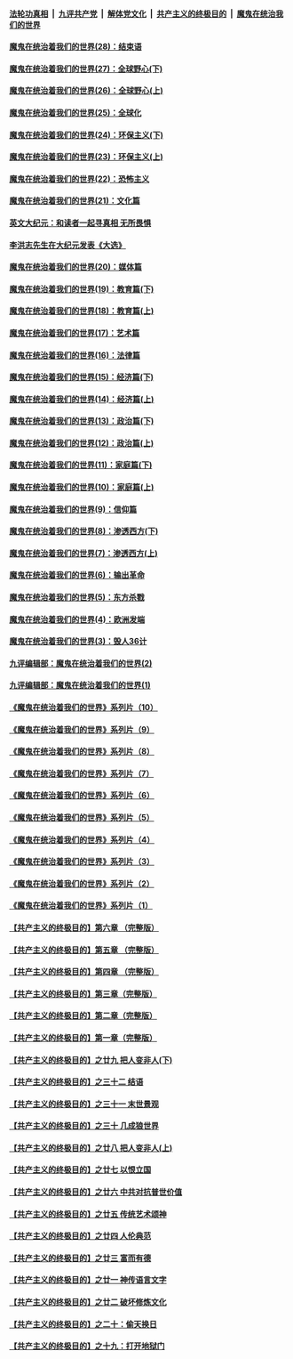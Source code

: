 ####  [法轮功真相](../../../../basic/blob/master/README.md?t=02271001) &nbsp;|&nbsp; [九评共产党](../../../../9ping.md/blob/master/README.md?t=02271001) &nbsp;|&nbsp; [解体党文化](../../../../jtdwh.md/blob/master/README.md?t=02271001)  &nbsp;|&nbsp; [共产主义的终极目的](../../../../gczydzjmd.md/blob/master/README.md?t=02271001) &nbsp;|&nbsp; [魔鬼在统治我们的世界](../../../../mgztzwmdsj.md/blob/master/README.md?t=02271001) 

#### [魔鬼在统治着我们的世界(28)：结束语](../pages/nsc422/n10936246.md?t=02271001) 

#### [魔鬼在统治着我们的世界(27)：全球野心(下)](../pages/nsc422/n10928319.md?t=02271001) 

#### [魔鬼在统治着我们的世界(26)：全球野心(上)](../pages/nsc422/n10900318.md?t=02271001) 

#### [魔鬼在统治着我们的世界(25)：全球化](../pages/nsc422/n10788205.md?t=02271001) 

#### [魔鬼在统治着我们的世界(24)：环保主义(下)](../pages/nsc422/n10695307.md?t=02271001) 

#### [魔鬼在统治着我们的世界(23)：环保主义(上)](../pages/nsc422/n10688613.md?t=02271001) 

#### [魔鬼在统治着我们的世界(22)：恐怖主义](../pages/nsc422/n10614727.md?t=02271001) 

#### [魔鬼在统治着我们的世界(21)：文化篇](../pages/nsc422/n10597706.md?t=02271001) 

#### [英文大纪元：和读者一起寻真相 无所畏惧](../pages/nsc422/n12542027.md?t=02271001) 

#### [李洪志先生在大纪元发表《大选》](../pages/nsc422/n12534746.md?t=02271001) 

#### [魔鬼在统治着我们的世界(20)：媒体篇](../pages/nsc422/n10586579.md?t=02271001) 

#### [魔鬼在统治着我们的世界(19)：教育篇(下)](../pages/nsc422/n10564808.md?t=02271001) 

#### [魔鬼在统治着我们的世界(18)：教育篇(上)](../pages/nsc422/n10526970.md?t=02271001) 

#### [魔鬼在统治着我们的世界(17)：艺术篇](../pages/nsc422/n10499093.md?t=02271001) 

#### [魔鬼在统治着我们的世界(16)：法律篇](../pages/nsc422/n10485969.md?t=02271001) 

#### [魔鬼在统治着我们的世界(15)：经济篇(下)](../pages/nsc422/n10469975.md?t=02271001) 

#### [魔鬼在统治着我们的世界(14)：经济篇(上)](../pages/nsc422/n10457370.md?t=02271001) 

#### [魔鬼在统治着我们的世界(13)：政治篇(下)](../pages/nsc422/n10448270.md?t=02271001) 

#### [魔鬼在统治着我们的世界(12)：政治篇(上)](../pages/nsc422/n10444576.md?t=02271001) 

#### [魔鬼在统治着我们的世界(11)：家庭篇(下)](../pages/nsc422/n10440961.md?t=02271001) 

#### [魔鬼在统治着我们的世界(10)：家庭篇(上)](../pages/nsc422/n10435448.md?t=02271001) 

#### [魔鬼在统治着我们的世界(9)：信仰篇](../pages/nsc422/n10432159.md?t=02271001) 

#### [魔鬼在统治着我们的世界(8)：渗透西方(下)](../pages/nsc422/n10429603.md?t=02271001) 

#### [魔鬼在统治着我们的世界(7)：渗透西方(上)](../pages/nsc422/n10426013.md?t=02271001) 

#### [魔鬼在统治着我们的世界(6)：输出革命](../pages/nsc422/n10421536.md?t=02271001) 

#### [魔鬼在统治着我们的世界(5)：东方杀戮](../pages/nsc422/n10417707.md?t=02271001) 

#### [魔鬼在统治着我们的世界(4)：欧洲发端](../pages/nsc422/n10414890.md?t=02271001) 

#### [魔鬼在统治着我们的世界(3)：毁人36计](../pages/nsc422/n10411583.md?t=02271001) 

#### [九评编辑部：魔鬼在统治着我们的世界(2)](../pages/nsc422/n10410036.md?t=02271001) 

#### [九评编辑部：魔鬼在统治着我们的世界(1)](../pages/nsc422/n10406825.md?t=02271001) 

#### [《魔鬼在统治着我们的世界》系列片（10）](../pages/nsc422/n12292670.md?t=02271001) 

#### [《魔鬼在统治着我们的世界》系列片（9）](../pages/nsc422/n12290859.md?t=02271001) 

#### [《魔鬼在统治着我们的世界》系列片（8）](../pages/nsc422/n12287445.md?t=02271001) 

#### [《魔鬼在统治着我们的世界》系列片（7）](../pages/nsc422/n12283425.md?t=02271001) 

#### [《魔鬼在统治着我们的世界》系列片（6）](../pages/nsc422/n12282314.md?t=02271001) 

#### [《魔鬼在统治着我们的世界》系列片（5）](../pages/nsc422/n12281419.md?t=02271001) 

#### [《魔鬼在统治着我们的世界》系列片（4）](../pages/nsc422/n12274024.md?t=02271001) 

#### [《魔鬼在统治着我们的世界》系列片（3）](../pages/nsc422/n12271322.md?t=02271001) 

#### [《魔鬼在统治着我们的世界》系列片（2）](../pages/nsc422/n12269049.md?t=02271001) 

#### [《魔鬼在统治着我们的世界》系列片（1）](../pages/nsc422/n12267575.md?t=02271001) 

#### [【共产主义的终极目的】第六章 （完整版）](../pages/nsc422/n11428913.md?t=02271001) 

#### [【共产主义的终极目的】第五章 （完整版）](../pages/nsc422/n11428912.md?t=02271001) 

#### [【共产主义的终极目的】第四章 （完整版）](../pages/nsc422/n11428907.md?t=02271001) 

#### [【共产主义的终极目的】第三章（完整版）](../pages/nsc422/n11428848.md?t=02271001) 

#### [【共产主义的终极目的】第二章（完整版）](../pages/nsc422/n11428831.md?t=02271001) 

#### [【共产主义的终极目的】第一章（完整版）](../pages/nsc422/n11417651.md?t=02271001) 

#### [【共产主义的终极目的】之廿九 把人变非人(下)](../pages/nsc422/n11344140.md?t=02271001) 

#### [【共产主义的终极目的】之三十二 结语](../pages/nsc422/n11360535.md?t=02271001) 

#### [【共产主义的终极目的】之三十一 末世景观](../pages/nsc422/n11351129.md?t=02271001) 

#### [【共产主义的终极目的】之三十 几成狼世界](../pages/nsc422/n11348280.md?t=02271001) 

#### [【共产主义的终极目的】之廿八 把人变非人(上)](../pages/nsc422/n11340492.md?t=02271001) 

#### [【共产主义的终极目的】之廿七 以恨立国](../pages/nsc422/n11336944.md?t=02271001) 

#### [【共产主义的终极目的】之廿六 中共对抗普世价值](../pages/nsc422/n11324785.md?t=02271001) 

#### [【共产主义的终极目的】之廿五 传统艺术颂神](../pages/nsc422/n11296396.md?t=02271001) 

#### [【共产主义的终极目的】之廿四 人伦典范](../pages/nsc422/n11296397.md?t=02271001) 

#### [【共产主义的终极目的】之廿三 富而有德](../pages/nsc422/n11283598.md?t=02271001) 

#### [【共产主义的终极目的】之廿一 神传语言文字](../pages/nsc422/n11263265.md?t=02271001) 

#### [【共产主义的终极目的】之廿二 破坏修炼文化](../pages/nsc422/n11245728.md?t=02271001) 

#### [【共产主义的终极目的】之二十：偷天换日](../pages/nsc422/n11238846.md?t=02271001) 

#### [【共产主义的终极目的】之十九：打开地狱门](../pages/nsc422/n11206376.md?t=02271001) 

